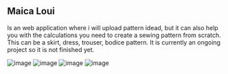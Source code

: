 ## Maica Loui
Is an web application where i will upload pattern idead, but it can also help you with the calculations you need to create a sewing pattern from scratch.
This can be a skirt, dress, trouser, bodice pattern. 
It is currently an ongoing project so it is not finished yet. 

![image](https://github.com/user-attachments/assets/784557a0-f543-498f-95d8-30aa36f401ce) 
![image](https://github.com/user-attachments/assets/95c3116d-a4be-4d1a-a0eb-e87e0e03ffcc)
![image](https://github.com/user-attachments/assets/d21d1881-7beb-4194-9ed1-0042065cff02)
![image](https://github.com/user-attachments/assets/f566028b-6f83-4fbd-82fb-9e99055c1e90)





